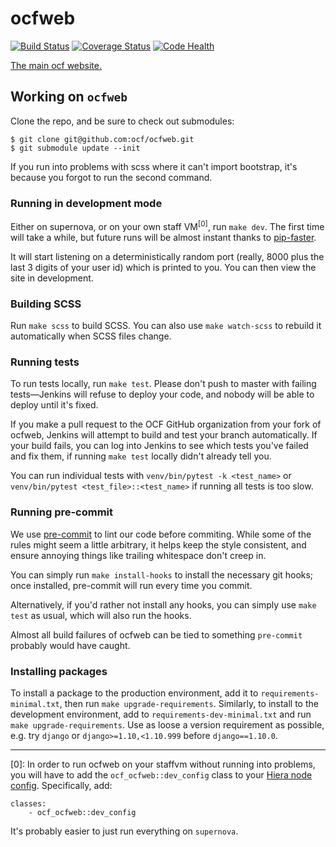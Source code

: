 ocfweb
==========
[![Build Status](https://jenkins.ocf.berkeley.edu/buildStatus/icon?job=ocfweb/master)](https://jenkins.ocf.berkeley.edu/job/ocfweb/job/master/)
[![Coverage Status](https://coveralls.io/repos/github/ocf/ocfweb/badge.svg?branch=master)](https://coveralls.io/github/ocf/ocfweb?branch=master)
[![Code Health](https://landscape.io/github/ocf/ocfweb/master/landscape.svg?style=flat)](https://landscape.io/github/ocf/ocfweb/master)

[The main ocf website.](https://www.ocf.berkeley.edu/)


## Working on `ocfweb`

Clone the repo, and be sure to check out submodules:

    $ git clone git@github.com:ocf/ocfweb.git
    $ git submodule update --init

If you run into problems with scss where it can't import bootstrap, it's
because you forgot to run the second command.


### Running in development mode

Either on supernova, or on your own staff VM<sup>[0]</sup>, run `make dev`.
The first time will take a while, but future runs will be almost instant
thanks to [pip-faster](https://github.com/Yelp/pip-faster).

It will start listening on a deterministically random port (really, 8000 plus
the last 3 digits of your user id) which is printed to you. You can then view
the site in development.


### Building SCSS

Run `make scss` to build SCSS. You can also use `make watch-scss` to rebuild it
automatically when SCSS files change.


### Running tests

To run tests locally, run `make test`. Please don't push to master with
failing tests—Jenkins will refuse to deploy your code, and nobody will be able
to deploy until it's fixed.

If you make a pull request to the OCF GitHub organization from your fork of
ocfweb, Jenkins will attempt to build and test your branch automatically.
If your build fails, you can log into Jenkins to see which tests you've failed
and fix them, if running `make test` locally didn't already tell you.

You can run individual tests with `venv/bin/pytest -k <test_name>` or
`venv/bin/pytest <test_file>::<test_name>` if running all tests is too slow.


### Running pre-commit

We use [pre-commit](http://pre-commit.com/) to lint our code before commiting.
While some of the rules might seem a little arbitrary, it helps keep the style
consistent, and ensure annoying things like trailing whitespace don't creep in.

You can simply run `make install-hooks` to install the necessary git hooks;
once installed, pre-commit will run every time you commit.

Alternatively, if you'd rather not install any hooks, you can simply use `make
test` as usual, which will also run the hooks.

Almost all build failures of ocfweb can be tied to something `pre-commit`
probably would have caught.


### Installing packages

To install a package to the production environment, add it to
`requirements-minimal.txt`, then run `make upgrade-requirements`. Similarly, to
install to the development environment, add to `requirements-dev-minimal.txt`
and run `make upgrade-requirements`. Use as loose a version requirement as
possible, e.g. try `django` or `django>=1.10,<1.10.999` before
`django==1.10.0`.


-----

[0]: In order to run ocfweb on your staffvm without running into problems,
you will have to add the `ocf_ocfweb::dev_config` class to your
[Hiera node config](https://github.com/ocf/puppet/tree/master/hieradata/nodes).
Specifically, add:

    classes:
        - ocf_ocfweb::dev_config

It's probably easier to just run everything on `supernova`.

